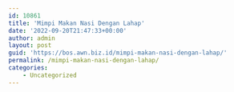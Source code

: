 ```yaml
---
id: 10861
title: 'Mimpi Makan Nasi Dengan Lahap'
date: '2022-09-20T21:47:33+00:00'
author: admin
layout: post
guid: 'https://bos.awn.biz.id/mimpi-makan-nasi-dengan-lahap/'
permalink: /mimpi-makan-nasi-dengan-lahap/
categories:
    - Uncategorized
---
```


